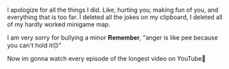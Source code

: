 I apologize for all the things I did. Like, hurting you, making fun of you, and everything that is too far.
I deleted all the jokes on my clipboard, I deleted all of my hardly worked minigame map.

I am very sorry for bullying a minor
𝐑𝐞𝐦𝐞𝐦𝐛𝐞𝐫, "anger is like pee because you can't hold it😔"

Now im gonna watch every episode of the longest video on YouTube🤑
